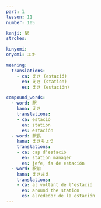 ```yaml
---
part: 1
lesson: 11
number: 105

kanji: 駅
strokes:

kunyomi:
onyomi: エキ

meaning:
  translations:
    - ca: えき (estació)
      en: えき (station)
      es: えき (estación)

compound_words:
  - word: 駅
    kana: えき
    translations:
    - ca: estació
      en: station
      es: estación
  - word: 駅長
    kana: えきちょう
    translations:
    - ca: cap d'estació
      en: station manager
      es: jefe, fa de estación
  - word: 駅前
    kana: えきまえ
    translations:
    - ca: al voltant de l'estació
      en: around the station
      es: alrededor de la estación
---
```

